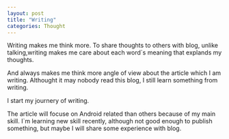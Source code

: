 ```yaml
---
layout: post
title: "Writing"
categories: Thought
---
```


Writing makes me think more. To share thoughts to others with blog, unlike talking,writing makes me care about each word`s meaning that explands my thoughts.

And always makes me think more angle of view about the article which I am writing.  Althought it may nobody read this blog, I still learn something from writing. 

I start my journery of writing.

The article will focuse on Android related than others because of my main skill. I`m learning new skill recently, although not good enough to publish something, but maybe I will share some experience with blog. 


